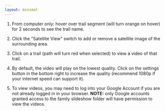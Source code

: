 ```yaml
---
layout: minimal
---
```


1. From computer only: hover over trail segment (will turn orange on hover) for 2 seconds to see the trail name.

2. Click the "Satellite View" switch to add or remove a satellite image of the surrounding area.

3. Click on a trail (path will turn red when selected) to view a video of that trail.

4. By default, the video will play on the lowest quality. Click on the settings button in the bottom right to increase the quality (recommend 1080p if your internet speed can support it).

5. To view videos, you may need to log into your Google Account if you are not already logged in in your browser. **NOTE:** only Google accounts granted access to the family slideshow folder will have permission to view the videos.
